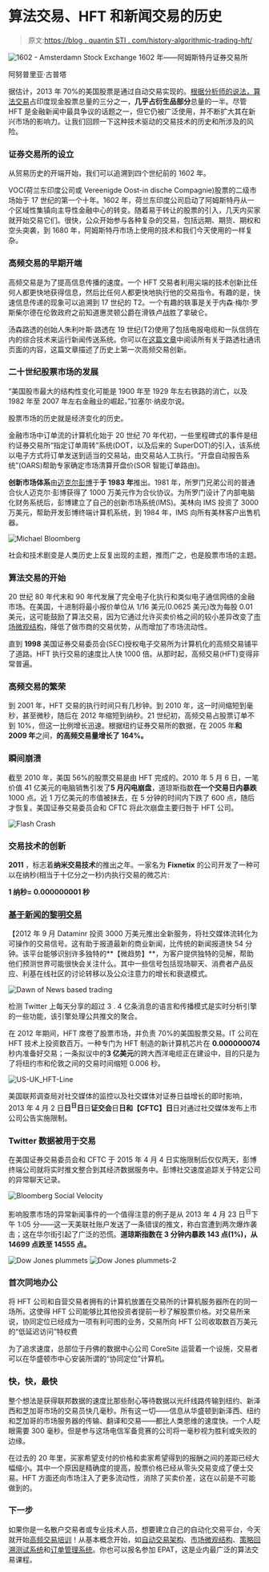 # 算法交易、HFT 和新闻交易的历史

> 原文:[https://blog . quantin STI . com/history-algorithmic-trading-hft/](https://blog.quantinsti.com/history-algorithmic-trading-hft/)

![1602 - Amsterdamn Stock Exchange](../Images/4df6366e9faf0ed85e66bc5e8bc76c8c.png) 1602 年——阿姆斯特丹证券交易所

阿努普里亚·古普塔

据估计，2013 年 70%的美国股票是通过自动交易实现的。[根据分析师的说法，算法交易](https://quantra.quantinsti.com/course/getting-started-with-algorithmic-trading)占印度现金股票总量的三分之一，**几乎占衍生品部分**总量的一半。尽管 HFT 是金融新闻中最具争议的话题之一，但它仍被广泛使用，并不断扩大其在新兴市场的影响力。让我们回顾一下这种技术驱动的交易技术的历史和所涉及的风险。

### 证券交易所的设立

从贸易历史的开端开始，我们可以追溯到四个世纪前的 1602 年。

VOC(荷兰东印度公司或 Vereenigde Oost-in dische Compagnie)股票的二级市场始于 17 世纪的第一个十年。1602 年，荷兰东印度公司启动了阿姆斯特丹从一个区域性集镇向主导性金融中心的转变。随着易于转让的股票的引入，几天内买家就开始交易它们。很快，公众开始参与各种复杂的交易，包括远期、期货、期权和空头突袭，到 1680 年，阿姆斯特丹市场上使用的技术和我们今天使用的一样复杂。

### 高频交易的早期开端

高频交易是为了提高信息传播的速度。一个 HFT 交易者利用尖端的技术创新比任何人都更快地获得信息，然后比任何人都更快地执行他的交易指令。有趣的是，快速信息传递的现象可以追溯到 17 世纪的 T2。一个有趣的轶事是关于内森·梅尔·罗斯柴尔德在伦敦政府之前知道惠灵顿公爵在滑铁卢战胜了拿破仑。

汤森路透的创始人朱利叶斯·路透在 19 世纪(T2)使用了包括电报电缆和一队信鸽在内的综合技术来运行新闻传送系统。你可以在[这篇文章](/origin-of-modern-high-frequency-trading-4/)中阅读所有关于路透社通讯页面的内容，这篇文章描述了历史上第一次高频交易创新。

### 二十世纪股票市场的发展

“美国股市最大的结构性变化可能是 1900 年至 1929 年左右铁路的消亡，以及 1982 年至 2007 年左右金融业的崛起，”拉塞尔·纳皮尔说。

股票市场的历史就是经济变化的历史。

金融市场中订单流的计算机化始于 20 世纪 70 年代初，一些里程碑式的事件是纽约证券交易所“指定订单周转”系统(DOT，以及后来的 SuperDOT)的引入，该系统以电子方式将订单发送到适当的交易站，由交易站人工执行。“开盘自动报告系统”(OARS)帮助专家确定市场清算开盘价(SOR 智能订单路由)。

**创新市场体系**由[迈克尔彭博](http://en.wikipedia.org/wiki/Michael_Bloomberg)于**于 1983 年**推出。1981 年，所罗门兄弟公司的普通合伙人迈克尔·彭博获得了 1000 万美元作为合伙协议。为所罗门设计了内部电脑化财务系统后，彭博建立了自己的创新市场系统(IMS)。美林向 IMS 投资了 3000 万美元，帮助开发彭博终端计算机系统，到 1984 年，IMS 向所有美林客户出售机器。

![Michael Bloomberg](../Images/95024aa1b185d90aa168faa6d7e9e6ae.png)

社会和技术剧变是人类历史上反复出现的主题，推而广之，也是股票市场的主题。

### 算法交易的开始

20 世纪 80 年代末和 90 年代发展了完全电子化执行和类似电子通信网络的金融市场。在美国，十进制将最小报价单位从 1/16 美元(0.0625 美元)改为每股 0.01 美元，这可能鼓励了算法交易，因为它通过允许买卖价格之间的较小差异改变了[市场微观结构](/market-microstructure/)，降低了做市商的交易优势，从而增加了市场流动性。

直到 **1998** 美国证券交易委员会(SEC)授权电子交易所为计算机化的高频交易铺平了道路。HFT 执行交易的速度比人快 1000 倍。从那时起，高频交易(HFT)变得非常普遍。

### 高频交易的繁荣

到 2001 年，HFT 交易的执行时间只有几秒钟。到 2010 年，这一时间缩短到毫秒，甚至微秒，随后在 2012 年缩短到纳秒。21 世纪初，高频交易占股票订单不到 10%，但这一比例增长迅速。根据纽约证券交易所的数据，在 2005 年**和 2009 年**之间，**的高频交易量增长了 164%。**

### 瞬间崩溃

截至 2010 年，美国 56%的股票交易是由 HFT 完成的。2010 年 5 月 6 日，一笔价值 41 亿美元的电脑销售引发了**5 月闪电崩盘**，道琼斯指数**在一个交易日内暴跌** 1000 点。近 1 万亿美元的市值被抹去，在 5 分钟的时间内下跌了 600 点，随后才恢复。美国证券交易委员会和 CFTC 将此次崩盘主要归咎于 HFT 公司。

![Flash Crash](../Images/3cad26010ce0f7bd48a7f0dcec363d67.png)

### 交易技术的创新

**2011** ，标志着**纳米交易技术**的推出之年。一家名为 **Fixnetix** 的公司开发了一种可以在纳秒(相当于十亿分之一秒)内执行交易的微芯片:

**1 纳秒= 0.000000001 秒**

### [基于新闻的黎明交易](http://www.slideshare.net/QuantInsti/quantifying-news-for-automated-trading-methodology-and-profitability)

【2012 年 9 月 Dataminr 投资 3000 万美元推出全新服务，将社交媒体流转化为可操作的交易信号。这有助于报道最新的商业新闻，比传统的新闻报道快 54 分钟。该平台能够识别许多独特的**【微趋势】**，为客户提供独特的见解，帮助他们预测世界可能很快会关注什么。其中一些信号包括现场聊天、消费者产品反应、利基在线社区的讨论转移以及公众注意力的增长和衰退模式。

![Dawn of News based trading](../Images/cb1c51c4343437d9ea07cb1d093b069a.png)

检测 Twitter 上每天分享的超过 3 . 4 亿条消息的语言和传播模式是实时分析引擎的一些功能，该引擎处理公共推文的聚合。

在 2012 年期间，HFT 席卷了股票市场，并负责 70%的美国股票交易。IT 公司在 HFT 技术上投资数百万。一种专门为 HFT 制造的新计算机芯片在 **0.000000074** 秒内准备好交易；一条拟议中的**3 亿美元**的跨大西洋电缆正在建设中，目的只是为了将纽约市和伦敦之间的交易时间缩短 0.006 秒。

![US-UK_HFT-Line](../Images/95db15772c14bdb4300eca8c8a9e463d.png)

美国联邦调查局对社交媒体的监控以及社交媒体对证券日益增长的即时影响，2013 年 4 月 2 日**日<sup>日</sup>日**日**证交会**日**日和【CFTC】日**日对通过社交媒体发布上市公司公告实施限制。

### Twitter 数据被用于交易

在美国证券交易委员会和 CFTC 于 2015 年 4 月 4 日实施限制后仅仅两天，彭博终端公司就将实时推文整合到其经济数据服务中。彭博社交速度追踪关于特定公司的异常聊天记录。

![Bloomberg Social Velocity](../Images/2b71796648427d33fdc5b39a9fc781fa.png)

影响股票市场的异常新闻事件的一个值得注意的例子是从 2013 年 4 月 23 日<sup>日</sup>下午 1:05 分——这一天美联社账户发送了一条错误的推文，称白宫遭到两次爆炸袭击；这在华尔街引起了广泛的恐慌。**道琼斯指数在 3 分钟内暴跌 143 点(1%)，从 14699 点跌至 14555 点。**

![Dow Jones plummets](../Images/8094e460291a0d20514d0b2b054dec76.png) ![Dow Jones plummets-2](../Images/5973d34c538b10333a46f175a3e120bb.png)

### 首次同地办公

将 HFT 公司和自营交易者拥有的计算机放置在交易所的计算机服务器所在的同一场所。这使得 HFT 公司能够比其他投资者提前一秒了解股票价格。对交易所来说，协同定位已经成为一项有利可图的业务，交易所向 HFT 公司收取数百万美元的“低延迟访问”特权费

为了追求速度，总部位于丹佛的数据中心公司 CoreSite 运营着一个设施，交易者可以在华盛顿市中心安装所谓的“协同定位”计算机。

### 快，快，最快

整个想法是获得联邦数据的速度比那些耐心等待数据以光纤线路传输到纽约、新泽西和芝加哥市场的交易员快几毫秒。所有这一切——信息从华盛顿到新泽西、纽约和芝加哥的市场服务器的传输、翻译和交易——都比人类思维的速度快。一个人眨眼需要 300 毫秒。但是参与这场电信军备竞赛的公司将一毫秒视为胜利或失败的边缘。

在过去的 20 年里，买家希望支付的价格和卖家希望得到的报酬之间的差距已经大幅缩小。其中一个原因是精确度的提高，股票价格已经从零头交易变成了便士交易。HFT 方面还向市场注入了更多流动性，消除了买卖价差，这在以前是不可能做到的。

### **下一步**

如果你是一名散户交易者或专业技术人员，想要建立自己的自动化交易平台，今天就开始[高频交易培训](https://www.quantinsti.com/)！从基本概念开始，如[自动交易架构](/algorithmic-trading-system-architecture/)、[市场微观结构](/market-microstructure/)、[策略回溯测试系统](/backtesting/)和[订单管理系统](/automated-trading-order-management-system/)。你也可以报名参加 EPAT，这是业内最广泛的算法交易课程。